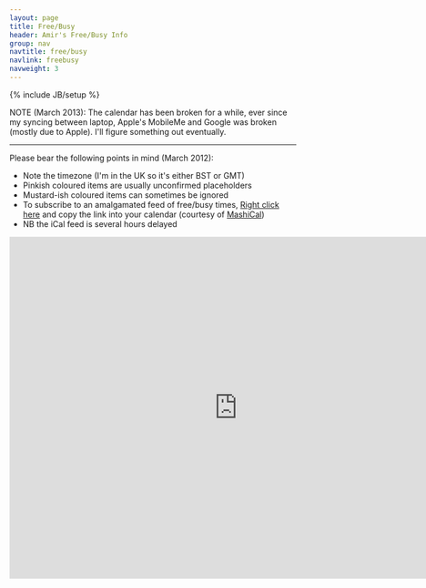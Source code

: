 ```yaml
---
layout: page
title: Free/Busy
header: Amir's Free/Busy Info
group: nav
navtitle: free/busy
navlink: freebusy
navweight: 3
---
```

{% include JB/setup %}

NOTE (March 2013): The calendar has been broken for a while, ever since my syncing between laptop, Apple's MobileMe and Google was broken (mostly due to Apple).  I'll figure something out eventually.

-----

Please bear the following points in mind (March 2012):

- Note the timezone (I'm in the UK so it's either BST or GMT)
- Pinkish coloured items are usually unconfirmed placeholders
- Mustard-ish coloured items can sometimes be ignored
- To subscribe to an amalgamated feed of free/busy times, [Right click here][] and copy the link into your calendar (courtesy of [MashiCal])
- NB the iCal feed is several hours delayed

[Right click here]: http://www.mashical.com/cal.ics?id=34df5231-84c6-475b-981e-6370459a84fb
[MashiCal]: http://www.mashical.com

<!--
<ul>
<li>Note the timezone (currently British Summer Time)</li>
<li> <span style="background-color: #fa6396; color: white;">Unfiled</span> items are usually unconfirmed placeholders</li>
<li> <span style="background-color: #e5c40b; color: white;">Other</span> items can sometimes be ignored</li>
<li>To subscribe to an amalgamated feed of free/busy times, <a href="http://www.mashical.com/cal.ics?id=34df5231-84c6-475b-981e-6370459a84fb">Right click here</a> and copy the link into your calendar (courtesy of <a href="http://www.mashical.com">MashiCal</a>) </li>
<li>NB the iCal feed is several hours delayed</li>
</ul>
-->

<iframe width="800" height="600" scrolling="no" frameborder="0" src="https://www.google.com/calendar/embed?title=Free%2FBusy%20info&amp;showCalendars=0&amp;mode=WEEK&amp;height=600&amp;wkst=1&amp;bgcolor=%23f5f4ee&amp;src=idh2t9fkiq1ouil8rpaee576o4%40group.calendar.google.com&amp;color=%23BE6D00&amp;src=l2nmuggjila5if41pb4ba0vu9c%40group.calendar.google.com&amp;color=%230D7813&amp;src=n094q6ajrvkeegg3ajus2tdqnk%40group.calendar.google.com&amp;color=%23AB8B00&amp;src=dh6mb1455vb13bieokfvfehnu8%40group.calendar.google.com&amp;color=%232952A3&amp;src=17q267elg9aovl05dq99gj7qfo%40group.calendar.google.com&amp;color=%23A32929&amp;src=etamod5b69vhgs529ipmo4bp9k%40group.calendar.google.com&amp;color=%23B1365F&amp;src=5d3s6k537rjaa2lj37u6r98sq8%40group.calendar.google.com&amp;color=%23711616&amp;ctz=Europe%2FLondon"></iframe>